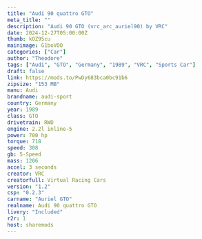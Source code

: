 ```yaml
--- 
title: "Audi 90 quattro GTO"
meta_title: ""
description: "Audi 90 GTO (vrc_arc_auriel90) by VRC"
date: 2024-12-27T05:00:00Z
thumb: kOZ95cu
mainimage: G1boVOO
categories: ["Car"]
author: "Theodore"
tags: ["Audi", "GTO", "Germany", "1989", "VRC", "Sports Car"]
draft: false
link: https://mods.to/PwDy683bca0bc91b6
zipsize: "153 MB"
manu: Audi
brandname: audi-sport
country: Germany
year: 1989
class: GTO
drivetrain: RWD
engine: 2.2l inline-5
power: 700 hp
torque: 718
speed: 308
gb: 5-Speed
mass: 1206
accel: 3 seconds
creator: VRC
creatorfull: Virtual Racing Cars
version: "1.2"
csp: "0.2.3"
carname: "Auriel GTO"
realname: Audi 90 quattro GTO
livery: "Included"
r2r: 1
host: sharemods
---
```

